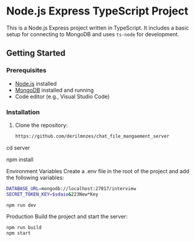 # Node.js Express TypeScript Project

This is a Node.js Express project written in TypeScript. It includes a basic setup for connecting to MongoDB and uses `ts-node` for development.

## Getting Started

### Prerequisites

- [Node.js](https://nodejs.org/) installed
- [MongoDB](https://www.mongodb.com/) installed and running
- Code editor (e.g., Visual Studio Code)

### Installation

1. Clone the repository:

   ```bash
   https://github.com/derilmnzes/chat_file_mangaement_server


  cd server

  npm install

Environment Variables
Create a .env file in the root of the project and add the following variables:
 ```bash
DATABASE_URL=mongodb://localhost:27017/interview
SECRET_TOKEN_KEY=$sdaio&223New*Key
````

 ```bash
npm run dev
```
Production
Build the project and start the server:
 ```bash
npm run build
npm start

```





  


